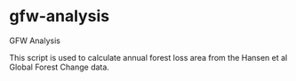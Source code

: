 # gfw-analysis
GFW Analysis

This script is used to calculate annual forest loss area from the Hansen et al Global Forest Change data. 

